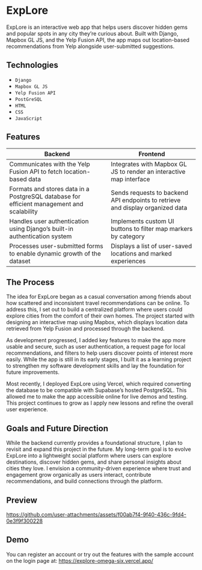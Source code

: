 # ExpLore

ExpLore is an interactive web app that helps users discover hidden gems and popular spots in any city they’re curious about. Built with Django, Mapbox GL JS, and the Yelp Fusion API, the app maps out location-based recommendations from Yelp alongside user-submitted suggestions.

## Technologies

- `Django`
- `Mapbox GL JS`
- `Yelp Fusion API`
- `PostGreSQL`
- `HTML`
- `CSS`
- `JavaScript`

## Features

Backend | Frontend
--------|-------- 
Communicates with the Yelp Fusion API to fetch location-based data | Integrates with Mapbox GL JS to render an interactive map interface
Formats and stores data in a PostgreSQL database for efficient management and scalability | Sends requests to backend API endpoints to retrieve and display organized data
Handles user authentication using Django’s built-in authentication system | Implements custom UI buttons to filter map markers by category
Processes user-submitted forms to enable dynamic growth of the dataset | Displays a list of user-saved locations and marked experiences
 
## The Process

The idea for ExpLore began as a casual conversation among friends about how scattered and inconsistent travel recommendations can be online. To address this, I set out to build a centralized platform where users could explore cities from the comfort of their own homes. The project started with designing an interactive map using Mapbox, which displays location data retrieved from Yelp Fusion and processed through the backend.

As development progressed, I added key features to make the app more usable and secure, such as user authentication, a request page for local recommendations, and filters to help users discover points of interest more easily. While the app is still in its early stages, I built it as a learning project to strengthen my software development skills and lay the foundation for future improvements.

Most recently, I deployed ExpLore using Vercel, which required converting the database to be compatible with Supabase’s hosted PostgreSQL. This allowed me to make the app accessible online for live demos and testing. This project continues to grow as I apply new lessons and refine the overall user experience.

## Goals and Future Direction

While the backend currently provides a foundational structure, I plan to revisit and expand this project in the future. My long-term goal is to evolve ExpLore into a lightweight social platform where users can explore destinations, discover hidden gems, and share personal insights about cities they love. I envision a community-driven experience where trust and engagement grow organically as users interact, contribute recommendations, and build connections through the platform.

## Preview

https://github.com/user-attachments/assets/f00ab7f4-9f40-436c-9fd4-0e3f9f300228

## Demo 

You can register an account or try out the features with the sample account on the login page at:
https://explore-omega-six.vercel.app/
